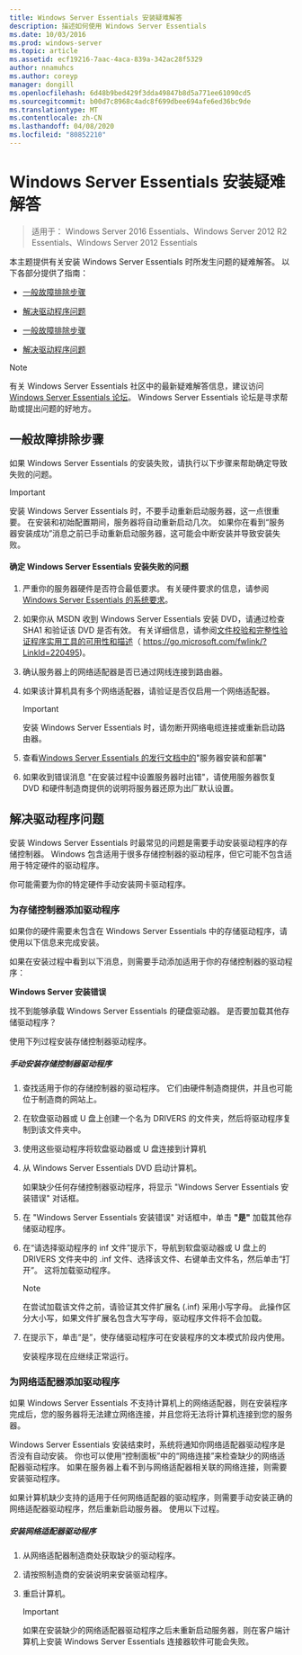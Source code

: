 ```yaml
---
title: Windows Server Essentials 安装疑难解答
description: 描述如何使用 Windows Server Essentials
ms.date: 10/03/2016
ms.prod: windows-server
ms.topic: article
ms.assetid: ecf19216-7aac-4aca-839a-342ac28f5329
author: nnamuhcs
ms.author: coreyp
manager: dongill
ms.openlocfilehash: 6d48b9bed429f3dda49847b8d5a771ee61090cd5
ms.sourcegitcommit: b00d7c8968c4adc8f699dbee694afe6ed36bc9de
ms.translationtype: MT
ms.contentlocale: zh-CN
ms.lasthandoff: 04/08/2020
ms.locfileid: "80852210"
---
```

# <a name="troubleshoot-windows-server-essentials-installation"></a>Windows Server Essentials 安装疑难解答

>适用于： Windows Server 2016 Essentials、Windows Server 2012 R2 Essentials、Windows Server 2012 Essentials

本主题提供有关安装 Windows Server Essentials 时所发生问题的疑难解答。 以下各部分提供了指南：  
  

-   [一般故障排除步骤](Troubleshoot-Windows-Server-Essentials-installation.md#BKMK_GeneralTroubleshootingSteps)  
  
-   [解决驱动程序问题](Troubleshoot-Windows-Server-Essentials-installation.md#BKMK_TroubleshootDrivers)  

-   [一般故障排除步骤](Troubleshoot-Windows-Server-Essentials-installation.md#BKMK_GeneralTroubleshootingSteps)  
  
-   [解决驱动程序问题](Troubleshoot-Windows-Server-Essentials-installation.md#BKMK_TroubleshootDrivers)  

  
> [!NOTE]
>  有关 Windows Server Essentials 社区中的最新疑难解答信息，建议访问[Windows Server Essentials 论坛](https://social.technet.microsoft.com/Forums/winserveressentials/threads)。 Windows Server Essentials 论坛是寻求帮助或提出问题的好地方。  
  
##  <a name="general-troubleshooting-steps"></a><a name="BKMK_GeneralTroubleshootingSteps"></a>一般故障排除步骤  
 如果 Windows Server Essentials 的安装失败，请执行以下步骤来帮助确定导致失败的问题。  
  
> [!IMPORTANT]
>  安装 Windows Server Essentials 时，不要手动重新启动服务器，这一点很重要。 在安装和初始配置期间，服务器将自动重新启动几次。 如果你在看到“服务器安装成功”消息之前已手动重新启动服务器，这可能会中断安装并导致安装失败。  
  
#### <a name="to-identify-issues-in-a-failed-installation-of-windows-server-essentials"></a>确定 Windows Server Essentials 安装失败的问题  
  
1.  严重你的服务器硬件是否符合最低要求。 有关硬件要求的信息，请参阅[Windows Server Essentials 的系统要求](../get-started/system-requirements.md)。  
  
2.  如果你从 MSDN 收到 Windows Server Essentials 安装 DVD，请通过检查 SHA1 和验证该 DVD 是否有效。 有关详细信息，请参阅[文件校验和完整性验证程序实用工具的可用性和描述](https://go.microsoft.com/fwlink/?LinkId=220495)（ https://go.microsoft.com/fwlink/?LinkId=220495)。  
  
3.  确认服务器上的网络适配器是否已通过网线连接到路由器。  
  
4.  如果该计算机具有多个网络适配器，请验证是否仅启用一个网络适配器。  
  
    > [!IMPORTANT]
    >  安装 Windows Server Essentials 时，请勿断开网络电缆连接或重新启动路由器。  
  
5.  查看[Windows Server Essentials 的发行文档中的](../get-started/release-notes.md)"服务器安装和部署"  
  
6.  如果收到错误消息 "在安装过程中设置服务器时出错"，请使用服务器恢复 DVD 和硬件制造商提供的说明将服务器还原为出厂默认设置。  
  
##  <a name="troubleshoot-driver-issues"></a><a name="BKMK_TroubleshootDrivers"></a>解决驱动程序问题  
 安装 Windows Server Essentials 时最常见的问题是需要手动安装驱动程序的存储控制器。 Windows 包含适用于很多存储控制器的驱动程序，但它可能不包含适用于特定硬件的驱动程序。  
  
 你可能需要为你的特定硬件手动安装网卡驱动程序。  
  
###  <a name="adding-drivers-for-storage-controllers"></a><a name="BKMK_StorageDrivers"></a>为存储控制器添加驱动程序  
 如果你的硬件需要未包含在 Windows Server Essentials 中的存储驱动程序，请使用以下信息来完成安装。  
  
 如果在安装过程中看到以下消息，则需要手动添加适用于你的存储控制器的驱动程序：  
  
 **Windows Server 安装错误**  
  
 找不到能够承载 Windows Server Essentials 的硬盘驱动器。 是否要加载其他存储驱动程序？  
  
 使用下列过程安装存储控制器驱动程序。  
  
##### <a name="to-manually-install-a-storage-controller-driver"></a>手动安装存储控制器驱动程序  
  
1. 查找适用于你的存储控制器的驱动程序。 它们由硬件制造商提供，并且也可能位于制造商的网站上。  
  
2. 在软盘驱动器或 U 盘上创建一个名为 DRIVERS 的文件夹，然后将驱动程序复制到该文件夹中。  
  
3. 使用这些驱动程序将软盘驱动器或 U 盘连接到计算机  
  
4. 从 Windows Server Essentials DVD 启动计算机。  
  
    如果缺少任何存储控制器驱动程序，将显示 "Windows Server Essentials 安装错误" 对话框。  
  
5. 在 "Windows Server Essentials 安装错误" 对话框中，单击 **"是"** 加载其他存储驱动程序。  
  
6. 在“请选择驱动程序的 inf 文件”提示下，导航到软盘驱动器或 U 盘上的 DRIVERS 文件夹中的 .inf 文件、选择该文件、右键单击文件名，然后单击“打开”。 这将加载驱动程序。  
  
   > [!NOTE]
   >  在尝试加载该文件之前，请验证其文件扩展名 (.inf) 采用小写字母。 此操作区分大小写，如果文件扩展名包含大写字母，驱动程序文件将不会加载。  
  
7. 在提示下，单击“是”，使存储驱动程序可在安装程序的文本模式阶段内使用。  
  
   安装程序现在应继续正常运行。  
  
###  <a name="adding-drivers-for-network-adapters"></a><a name="BKMK_AddingNICdrivers"></a>为网络适配器添加驱动程序  
 如果 Windows Server Essentials 不支持计算机上的网络适配器，则在安装程序完成后，您的服务器将无法建立网络连接，并且您将无法将计算机连接到您的服务器。  
  
 Windows Server Essentials 安装结束时，系统将通知你网络适配器驱动程序是否没有自动安装。 你也可以使用“控制面板”中的“网络连接”来检查缺少的网络适配器驱动程序。 如果在服务器上看不到与网络适配器相关联的网络连接，则需要安装驱动程序。  
  
 如果计算机缺少支持的适用于任何网络适配器的驱动程序，则需要手动安装正确的网络适配器驱动程序，然后重新启动服务器。 使用以下过程。  
  
##### <a name="to-install-a-network-adapter-driver"></a>安装网络适配器驱动程序  
  
1.  从网络适配器制造商处获取缺少的驱动程序。  
  
2.  请按照制造商的安装说明来安装驱动程序。  
  
3.  重启计算机。  
  
    > [!IMPORTANT]
    >  如果在安装缺少的网络适配器驱动程序之后未重新启动服务器，则在客户端计算机上安装 Windows Server Essentials 连接器软件可能会失败。
